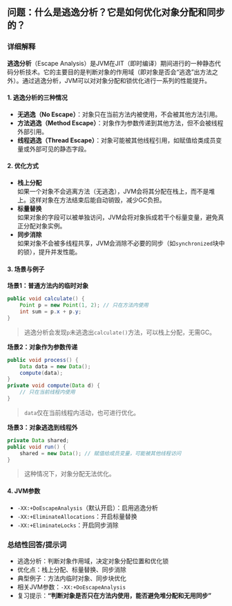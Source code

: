 ## 问题：什么是逃逸分析？它是如何优化对象分配和同步的？

### 详细解释

**逃逸分析**（Escape Analysis）是JVM在JIT（即时编译）期间进行的一种静态代码分析技术。它的主要目的是判断对象的作用域（即对象是否会“逃逸”出方法之外）。通过逃逸分析，JVM可以对对象分配和锁优化进行一系列的性能提升。

#### 1. 逃逸分析的三种情况

- **无逃逸（No Escape）**：对象只在当前方法内被使用，不会被其他方法引用。
- **方法逃逸（Method Escape）**：对象作为参数传递到其他方法，但不会被线程外部引用。
- **线程逃逸（Thread Escape）**：对象可能被其他线程引用，如赋值给类成员变量或外部可见的静态字段。

#### 2. 优化方式

- **栈上分配**  
  如果一个对象不会逃离方法（无逃逸），JVM会将其分配在栈上，而不是堆上。这样对象在方法结束后能自动销毁，减少GC负担。
- **标量替换**  
  如果对象的字段可以被单独访问，JVM会将对象拆成若干个标量变量，避免真正分配对象实例。
- **同步消除**  
  如果对象不会被多线程共享，JVM会消除不必要的同步（如`synchronized`块中的锁），提升并发性能。

#### 3. 场景与例子

**场景1：普通方法内的临时对象**

```java
public void calculate() {
    Point p = new Point(1, 2); // 只在方法内使用
    int sum = p.x + p.y;
}
```
> 逃逸分析会发现`p`未逃逸出`calculate()`方法，可以栈上分配，无需GC。

**场景2：对象作为参数传递**

```java
public void process() {
    Data data = new Data();
    compute(data);
}
private void compute(Data d) {
    // 只在当前线程内使用
}
```
> `data`仅在当前线程内活动，也可进行优化。

**场景3：对象逃逸到线程外**

```java
private Data shared;
public void run() {
    shared = new Data(); // 赋值给成员变量，可能被其他线程访问
}
```
> 这种情况下，对象分配无法优化。

#### 4. JVM参数

- `-XX:+DoEscapeAnalysis`（默认开启）：启用逃逸分析
- `-XX:+EliminateAllocations`：开启标量替换
- `-XX:+EliminateLocks`：开启同步消除

### 总结性回答/提示词

- 逃逸分析：判断对象作用域，决定对象分配位置和优化锁
- 优化点：栈上分配、标量替换、同步消除
- 典型例子：方法内临时对象、同步块优化
- 相关JVM参数：`-XX:+DoEscapeAnalysis`
- 复习提示：**“判断对象是否只在方法内使用，能否避免堆分配和无用同步”**